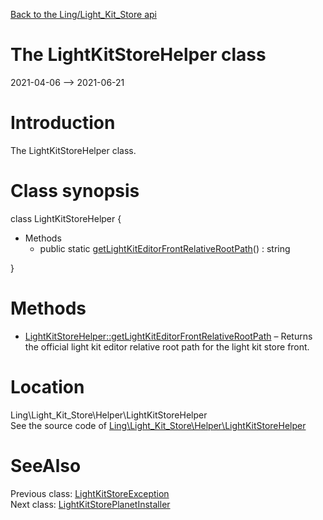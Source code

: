[Back to the Ling/Light_Kit_Store api](https://github.com/lingtalfi/Light_Kit_Store/blob/master/doc/api/Ling/Light_Kit_Store.md)



The LightKitStoreHelper class
================
2021-04-06 --> 2021-06-21






Introduction
============

The LightKitStoreHelper class.



Class synopsis
==============


class <span class="pl-k">LightKitStoreHelper</span>  {

- Methods
    - public static [getLightKitEditorFrontRelativeRootPath](https://github.com/lingtalfi/Light_Kit_Store/blob/master/doc/api/Ling/Light_Kit_Store/Helper/LightKitStoreHelper/getLightKitEditorFrontRelativeRootPath.md)() : string

}






Methods
==============

- [LightKitStoreHelper::getLightKitEditorFrontRelativeRootPath](https://github.com/lingtalfi/Light_Kit_Store/blob/master/doc/api/Ling/Light_Kit_Store/Helper/LightKitStoreHelper/getLightKitEditorFrontRelativeRootPath.md) &ndash; Returns the official light kit editor relative root path for the light kit store front.





Location
=============
Ling\Light_Kit_Store\Helper\LightKitStoreHelper<br>
See the source code of [Ling\Light_Kit_Store\Helper\LightKitStoreHelper](https://github.com/lingtalfi/Light_Kit_Store/blob/master/Helper/LightKitStoreHelper.php)



SeeAlso
==============
Previous class: [LightKitStoreException](https://github.com/lingtalfi/Light_Kit_Store/blob/master/doc/api/Ling/Light_Kit_Store/Exception/LightKitStoreException.md)<br>Next class: [LightKitStorePlanetInstaller](https://github.com/lingtalfi/Light_Kit_Store/blob/master/doc/api/Ling/Light_Kit_Store/Light_PlanetInstaller/LightKitStorePlanetInstaller.md)<br>
